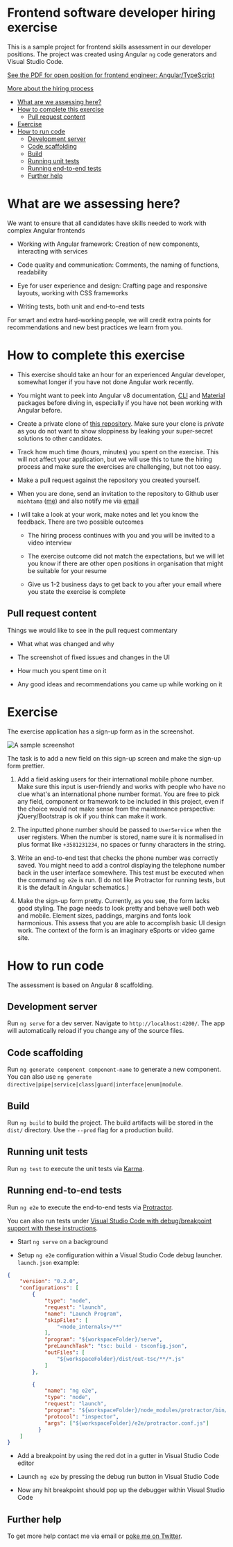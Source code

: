 # Frontend software developer hiring exercise

This is a sample project for frontend skills assessment in our developer positions. 
The project was created using Angular `ng` code generators and Visual Studio Code.

[See the PDF for open position for frontend engineer: Angular/TypeScript](./frontend-engineer.pdf)

[More about the hiring process](https://github.com/miohtama/how-to-hire-developers)

- [What are we assessing here?](#what-are-we-assessing-here-)
- [How to complete this exercise](#how-to-complete-this-exercise)
  * [Pull request content](#pull-request-content)
- [Exercise](#exercise)
- [How to run code](#how-to-run-code)
  * [Development server](#development-server)
  * [Code scaffolding](#code-scaffolding)
  * [Build](#build)
  * [Running unit tests](#running-unit-tests)
  * [Running end-to-end tests](#running-end-to-end-tests)
  * [Further help](#further-help)

# What are we assessing here?

We want to ensure that all candidates have skills needed to work with complex Angular frontends

* Working with Angular framework: Creation of new components, interacting with services

* Code quality and communication: Comments, the naming of functions, readability

* Eye for user experience and design: Crafting page and responsive layouts, working with CSS frameworks

* Writing tests, both unit and end-to-end tests  

For smart and extra hard-working people, we will credit extra points 
for recommendations and new best practices we learn from you.

# How to complete this exercise

* This exercise should take an hour for an experienced Angular developer, somewhat longer if you have 
  not done Angular work recently.

* You might want to peek into Angular v8 documentation, [CLI](https://cli.angular.io/) and [Material](https://material.angular.io/) packages before diving in,
  especially if you have not been working with Angular before.

* Create a private clone of [this repository](https://github.com/miohtama/frontend-developer-hiring-exercise). 
  Make sure your clone is *private* as you do not want to show sloppiness by leaking your super-secret solutions to other
  candidates.

* Track how much time (hours, minutes) you spent on the exercise. This will not affect your application, but we will use this 
  to tune the hiring process and make sure the exercises are challenging, but not too easy. 

* Make a pull request against the repository you created yourself.

* When you are done, send an invitation to the repository to Github user `miohtama` ([me](https://twitter.com/moo9000))
  and also notify me via [email](mailto:mikko@fb.io)

* I will take a look at your work, make notes and let you know the feedback. There are two possible outcomes

    - The hiring process continues with you and you will be invited to a video interview 

    - The exercise outcome did not match the expectations, but we will let you know if there are other open positions
      in organisation that might be suitable for your resume 

    - Give us 1-2 business days to get back to you after your email where you state the exercise is complete

## Pull request content 

Things we would like to see in the pull request commentary

* What what was changed and why

* The screenshot of fixed issues and changes in the UI

* How much you spent time on it

* Any good ideas and recommendations you came up while working on it

# Exercise

The exercise application has a sign-up form as in the screenshot.

![A sample screenshot](https://raw.githubusercontent.com/miohtama/frontend-exercise/master/screenshot.png)

The task is to add a new field on this sign-up screen and make the sign-up form prettier.

1. Add a field asking users for their international mobile phone number. Make sure this input is user-friendly 
   and works with people who have no clue what's an international phone number format. You are free to 
   pick any field, component or framework to be included in this project, even if the choice 
   would not make sense from the maintenance perspective: jQuery/Bootstrap is ok if you think can make it work.

2. The inputted phone number should be passed to `UserService` when the user registers. When the number is stored,
   name sure it is normalised in plus format like `+3581231234`, no spaces or funny characters in the string.  

3. Write an end-to-end test that checks the phone number was correctly saved. 
   You might need to add a control displaying the telephone number back in the user interface somewhere.
   This test must be executed when the command `ng e2e` is run. (I do not like Protractor for
   running tests, but it is the default in Angular schematics.)

4. Make the sign-up form pretty. Currently, as you see, the form lacks good styling. 
   The page needs to look pretty and behave well both web and mobile. Element sizes,
   paddings, margins and fonts look harmonious. This 
   assess that you are able to accomplish basic UI design work. The context of the 
   form is an imaginary eSports or video game site.

# How to run code

The assessment is based on Angular 8 scaffolding. 

## Development server

Run `ng serve` for a dev server. Navigate to `http://localhost:4200/`. The app will automatically reload if you change any of the source files.

## Code scaffolding

Run `ng generate component component-name` to generate a new component. You can also use `ng generate directive|pipe|service|class|guard|interface|enum|module`.

## Build

Run `ng build` to build the project. The build artifacts will be stored in the `dist/` directory. Use the `--prod` flag for a production build.

## Running unit tests

Run `ng test` to execute the unit tests via [Karma](https://karma-runner.github.io).

## Running end-to-end tests

Run `ng e2e` to execute the end-to-end tests via [Protractor](http://www.protractortest.org/).

You can also run tests under [Visual Studio Code with debug/breakpoint support with these instructions](https://github.com/microsoft/vscode-recipes/tree/master/Angular-CLI#debug-end-to-end-tests).

* Start `ng serve` on a background

* Setup `ng e2e` configuration within a Visual Studio Code debug launcher. `launch.json` example:

```json
{
    "version": "0.2.0",
    "configurations": [
        {
            "type": "node",
            "request": "launch",
            "name": "Launch Program",
            "skipFiles": [
                "<node_internals>/**"
            ],
            "program": "${workspaceFolder}/serve",
            "preLaunchTask": "tsc: build - tsconfig.json",
            "outFiles": [
                "${workspaceFolder}/dist/out-tsc/**/*.js"
            ]
        },

        {
            "name": "ng e2e",
            "type": "node",
            "request": "launch",
            "program": "${workspaceFolder}/node_modules/protractor/bin/protractor",
            "protocol": "inspector",
            "args": ["${workspaceFolder}/e2e/protractor.conf.js"]
          }                
    ]
}
```

* Add a breakpoint by using the red dot in a gutter in Visual Studio Code editor

* Launch `ng e2e` by pressing the debug run button in Visual Studio Code

* Now any hit breakpoint should pop up the debugger within Visual Studio Code

## Further help

To get more help contact me via email or [poke me on Twitter](https://twitter.com/moo9000).
